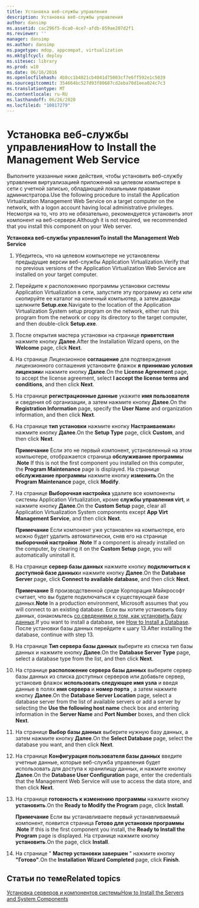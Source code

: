 ```yaml
---
title: Установка веб-службы управления
description: Установка веб-службы управления
author: dansimp
ms.assetid: cac296f5-8ca0-4ce7-afdb-859ae207d2f1
ms.reviewer: ''
manager: dansimp
ms.author: dansimp
ms.pagetype: mdop, appcompat, virtualization
ms.mktglfcycl: deploy
ms.sitesec: library
ms.prod: w10
ms.date: 06/16/2016
ms.openlocfilehash: 4b8cc1b4821cb4041d75003cf7e6ff592e1c5039
ms.sourcegitcommit: 354664bc527d93f80687cd2eba70d1eea024c7c3
ms.translationtype: MT
ms.contentlocale: ru-RU
ms.lasthandoff: 06/26/2020
ms.locfileid: "10817279"
---
```

# <span data-ttu-id="61fe3-103">Установка веб-службы управления</span><span class="sxs-lookup"><span data-stu-id="61fe3-103">How to Install the Management Web Service</span></span>


<span data-ttu-id="61fe3-104">Выполните указанные ниже действия, чтобы установить веб-службу управления виртуализацией приложений на целевом компьютере в сети с учетной записью, обладающей локальными правами администратора.</span><span class="sxs-lookup"><span data-stu-id="61fe3-104">Use the following procedure to install the Application Virtualization Management Web Service on a target computer on the network, with a logon account having local administrative privileges.</span></span> <span data-ttu-id="61fe3-105">Несмотря на то, что это не обязательно, рекомендуется установить этот компонент на веб-сервере.</span><span class="sxs-lookup"><span data-stu-id="61fe3-105">Although it is not required, we recommended that you install this component on your Web server.</span></span>

**<span data-ttu-id="61fe3-106">Установка веб-службы управления</span><span class="sxs-lookup"><span data-stu-id="61fe3-106">To install the Management Web Service</span></span>**

1.  <span data-ttu-id="61fe3-107">Убедитесь, что на целевом компьютере не установлены предыдущие версии веб-службы Application Virtualization.</span><span class="sxs-lookup"><span data-stu-id="61fe3-107">Verify that no previous versions of the Application Virtualization Web Service are installed on your target computer.</span></span>

2.  <span data-ttu-id="61fe3-108">Перейдите к расположению программы установки системы Application Virtualization в сети, запустите эту программу из сети или скопируйте ее каталог на конечный компьютер, а затем дважды щелкните **Setup.exe**.</span><span class="sxs-lookup"><span data-stu-id="61fe3-108">Navigate to the location of the Application Virtualization System setup program on the network, either run this program from the network or copy its directory to the target computer, and then double-click **Setup.exe**.</span></span>

3.  <span data-ttu-id="61fe3-109">После открытия мастера установки на странице **приветствия** нажмите кнопку **Далее**.</span><span class="sxs-lookup"><span data-stu-id="61fe3-109">After the Installation Wizard opens, on the **Welcome** page, click **Next**.</span></span>

4.  <span data-ttu-id="61fe3-110">На странице Лицензионное **соглашение** для подтверждения лицензионного соглашения установите флажок **я принимаю условия лицензии**и нажмите кнопку **Далее**.</span><span class="sxs-lookup"><span data-stu-id="61fe3-110">On the **License Agreement** page, to accept the license agreement, select **I accept the license terms and conditions**, and then click **Next**.</span></span>

5.  <span data-ttu-id="61fe3-111">На странице **регистрационные данные** укажите **имя пользователя** и сведения об организации, а затем нажмите кнопку **Далее**.</span><span class="sxs-lookup"><span data-stu-id="61fe3-111">On the **Registration Information** page, specify the **User Name** and organization information, and then click **Next**.</span></span>

6.  <span data-ttu-id="61fe3-112">На странице **тип установки** нажмите кнопку **Настраиваемая**и нажмите кнопку **Далее**.</span><span class="sxs-lookup"><span data-stu-id="61fe3-112">On the **Setup Type** page, click **Custom**, and then click **Next**.</span></span>

    <span data-ttu-id="61fe3-113">**Примечание**  Если это не первый компонент, установленный на этом компьютере, отображается страница **обслуживание программы** .</span><span class="sxs-lookup"><span data-stu-id="61fe3-113">**Note** If this is not the first component you installed on this computer, the **Program Maintenance** page is displayed.</span></span> <span data-ttu-id="61fe3-114">На странице **обслуживание программы** нажмите кнопку **изменить**.</span><span class="sxs-lookup"><span data-stu-id="61fe3-114">On the **Program Maintenance** page, click **Modify**.</span></span>

     

7.  <span data-ttu-id="61fe3-115">На странице **Выборочная настройка** удалите все компоненты системы Application Virtualization, кроме **службы управления virt**, и нажмите кнопку **Далее**.</span><span class="sxs-lookup"><span data-stu-id="61fe3-115">On the **Custom Setup** page, clear all Application Virtualization System components except **App Virt Management Service**, and then click **Next**.</span></span>

    <span data-ttu-id="61fe3-116">**Примечание**  Если компонент уже установлен на компьютере, его можно будет удалить автоматически, сняв его на странице **выборочной настройки** .</span><span class="sxs-lookup"><span data-stu-id="61fe3-116">**Note** If a component is already installed on the computer, by clearing it on the **Custom Setup** page, you will automatically uninstall it.</span></span>

     

8.  <span data-ttu-id="61fe3-117">На странице **сервер базы данных** нажмите кнопку **подключиться к доступной базе данных**и нажмите кнопку **Далее**.</span><span class="sxs-lookup"><span data-stu-id="61fe3-117">On the **Database Server** page, click **Connect to available database**, and then click **Next**.</span></span>

    <span data-ttu-id="61fe3-118">**Примечание**  В производственной среде Корпорация Майкрософт считает, что вы будете подключаться к существующей базе данных.</span><span class="sxs-lookup"><span data-stu-id="61fe3-118">**Note** In a production environment, Microsoft assumes that you will connect to an existing database.</span></span> <span data-ttu-id="61fe3-119">Если вы хотите установить базу данных, ознакомьтесь [со сведениями о том, как установить базу данных](how-to-install-a-database.md).</span><span class="sxs-lookup"><span data-stu-id="61fe3-119">If you want to install a database, see [How to Install a Database](how-to-install-a-database.md).</span></span> <span data-ttu-id="61fe3-120">После установки базы данных перейдите к шагу 13.</span><span class="sxs-lookup"><span data-stu-id="61fe3-120">After installing the database, continue with step 13.</span></span>

     

9.  <span data-ttu-id="61fe3-121">На странице **Тип сервера базы данных** выберите из списка тип базы данных и нажмите кнопку **Далее**.</span><span class="sxs-lookup"><span data-stu-id="61fe3-121">On the **Database Server Type** page, select a database type from the list, and then click **Next**.</span></span>

10. <span data-ttu-id="61fe3-122">На странице **расположение сервера базы данных** выберите сервер базы данных из списка доступных серверов или добавьте сервер, установив флажок **использовать следующее имя узла** и введя данные в полях **имя сервера** и **номер порта** , а затем нажмите кнопку **Далее**.</span><span class="sxs-lookup"><span data-stu-id="61fe3-122">On the **Database Server Location** page, select a database server from the list of available servers or add a server by selecting the **Use the following host name** check box and entering information in the **Server Name** and **Port Number** boxes, and then click **Next**.</span></span>

11. <span data-ttu-id="61fe3-123">На странице **Выбор базы данных** выберите нужную базу данных, а затем нажмите кнопку **Далее**.</span><span class="sxs-lookup"><span data-stu-id="61fe3-123">On the **Select Database** page, select the database you want, and then click **Next**.</span></span>

12. <span data-ttu-id="61fe3-124">На странице **Конфигурация пользователя базы данных** введите учетные данные, которые веб-служба управления будет использовать для доступа к хранилищу данных, и нажмите кнопку **Далее**.</span><span class="sxs-lookup"><span data-stu-id="61fe3-124">On the **Database User Configuration** page, enter the credentials that the Management Web Service will use to access the data store, and then click **Next**.</span></span>

13. <span data-ttu-id="61fe3-125">На странице **готовность к изменению программы** нажмите кнопку **установить**.</span><span class="sxs-lookup"><span data-stu-id="61fe3-125">On the **Ready to Modify the Program** page, click **Install**.</span></span>

    <span data-ttu-id="61fe3-126">**Примечание**  Если вы устанавливаете первый устанавливаемый компонент, появится страница **Готово для установки программы** .</span><span class="sxs-lookup"><span data-stu-id="61fe3-126">**Note** If this is the first component you install, the **Ready to Install the Program** page is displayed.</span></span> <span data-ttu-id="61fe3-127">На странице нажмите кнопку **установить**.</span><span class="sxs-lookup"><span data-stu-id="61fe3-127">On the page, click **Install**.</span></span>

     

14. <span data-ttu-id="61fe3-128">На странице " **Мастер установки завершен** " нажмите кнопку **"Готово"**.</span><span class="sxs-lookup"><span data-stu-id="61fe3-128">On the **Installation Wizard Completed** page, click **Finish**.</span></span>

## <span data-ttu-id="61fe3-129">Статьи по теме</span><span class="sxs-lookup"><span data-stu-id="61fe3-129">Related topics</span></span>


[<span data-ttu-id="61fe3-130">Установка серверов и компонентов системы</span><span class="sxs-lookup"><span data-stu-id="61fe3-130">How to Install the Servers and System Components</span></span>](how-to-install-the-servers-and-system-components.md)

 

 





